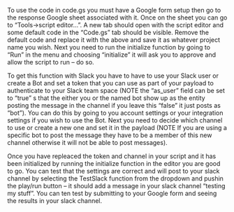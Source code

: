 To use the code in code.gs you must have a Google form setup then go to the response Google sheet associated with it.  Once on the sheet you can go to “Tools->script editor…”.  A new tab should open with the script editor and some default code in the “Code.gs” tab should be visible.  Remove the default code and replace it with the above and save it as whatever project name you wish.  Next you need to run the initialize function by going to “Run” in the menu and choosing “initialize” it will ask you to approve and allow the script to run – do so.

To get this function with Slack you have to have to use your Slack user or create a Bot and set a token that you can use as part of your payload to authenticate to your Slack team space (NOTE the “as_user” field can be set to “true” s that the either you or the named bot show up as the entity posting the message in the channel if you leave this “false” it just posts as “bot”).  You can do this by going to you account settings or your integration settings if you wish to use the Bot. Next you need to decide which channel to use or create a new one and set it in the payload (NOTE If you are using a specific bot to post the message they have to be a member of this new channel otherwise it will not be able to post messages).

Once you have repleaced the token and channel in your script and it has been initialized by running the initialize function in the editor you are good to go. You can test that the settings are correct and will post to your slack channel by selecting the TestSlack function from the dropdown and pushin the play/run button – it should add a message in your slack channel “testing my stuff”. You can ten test by submitting to your Google form and seeing the results in your slack channel.
